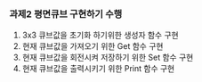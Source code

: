 ### 과제2 평면큐브 구현하기 수행

  1. 3x3 큐브값을 초기화 하기위한 생성자 함수 구현    
  2. 현재 큐브값을 가져오기 위한 Get 함수 구현    
  3. 현재 큐브값을 회전시켜 저장하기 위한 Set 함수 구현  
  4. 현재 큐브값을 출력시키기 위한 Print 함수 구현   
